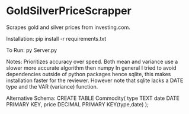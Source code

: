 # GoldSilverPriceScrapper

Scrapes gold and silver prices from investing.com.

Installation:
pip install -r requirements.txt

To Run:
py Server.py

Notes:
Prioritizes accuracy over speed. Both mean and variance use a slower more accurate algorithm then numpy
In general I tried to avoid dependencies outside of python packages hence sqlite, this makes installation faster for
the reviewer. However note that sqlite lacks a DATE type and the VAR (variance) function.

Alternative Schema: 
CREATE TABLE Commodity(
            type TEXT
            date DATE PRIMARY KEY,
            price DECIMAL
            PRIMARY KEY(type,date)
);
